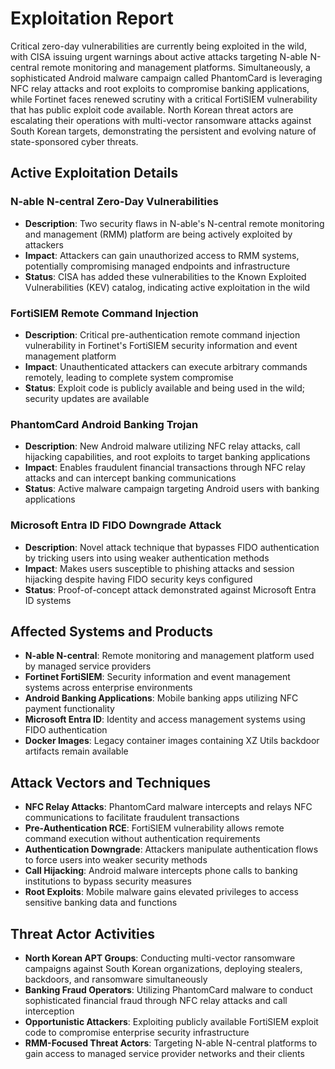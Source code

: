 # Exploitation Report

Critical zero-day vulnerabilities are currently being exploited in the wild, with CISA issuing urgent warnings about active attacks targeting N-able N-central remote monitoring and management platforms. Simultaneously, a sophisticated Android malware campaign called PhantomCard is leveraging NFC relay attacks and root exploits to compromise banking applications, while Fortinet faces renewed scrutiny with a critical FortiSIEM vulnerability that has public exploit code available. North Korean threat actors are escalating their operations with multi-vector ransomware attacks against South Korean targets, demonstrating the persistent and evolving nature of state-sponsored cyber threats.

## Active Exploitation Details

### N-able N-central Zero-Day Vulnerabilities
- **Description**: Two security flaws in N-able's N-central remote monitoring and management (RMM) platform are being actively exploited by attackers
- **Impact**: Attackers can gain unauthorized access to RMM systems, potentially compromising managed endpoints and infrastructure
- **Status**: CISA has added these vulnerabilities to the Known Exploited Vulnerabilities (KEV) catalog, indicating active exploitation in the wild

### FortiSIEM Remote Command Injection
- **Description**: Critical pre-authentication remote command injection vulnerability in Fortinet's FortiSIEM security information and event management platform
- **Impact**: Unauthenticated attackers can execute arbitrary commands remotely, leading to complete system compromise
- **Status**: Exploit code is publicly available and being used in the wild; security updates are available

### PhantomCard Android Banking Trojan
- **Description**: New Android malware utilizing NFC relay attacks, call hijacking capabilities, and root exploits to target banking applications
- **Impact**: Enables fraudulent financial transactions through NFC relay attacks and can intercept banking communications
- **Status**: Active malware campaign targeting Android users with banking applications

### Microsoft Entra ID FIDO Downgrade Attack
- **Description**: Novel attack technique that bypasses FIDO authentication by tricking users into using weaker authentication methods
- **Impact**: Makes users susceptible to phishing attacks and session hijacking despite having FIDO security keys configured
- **Status**: Proof-of-concept attack demonstrated against Microsoft Entra ID systems

## Affected Systems and Products

- **N-able N-central**: Remote monitoring and management platform used by managed service providers
- **Fortinet FortiSIEM**: Security information and event management systems across enterprise environments
- **Android Banking Applications**: Mobile banking apps utilizing NFC payment functionality
- **Microsoft Entra ID**: Identity and access management systems using FIDO authentication
- **Docker Images**: Legacy container images containing XZ Utils backdoor artifacts remain available

## Attack Vectors and Techniques

- **NFC Relay Attacks**: PhantomCard malware intercepts and relays NFC communications to facilitate fraudulent transactions
- **Pre-Authentication RCE**: FortiSIEM vulnerability allows remote command execution without authentication requirements
- **Authentication Downgrade**: Attackers manipulate authentication flows to force users into weaker security methods
- **Call Hijacking**: Android malware intercepts phone calls to banking institutions to bypass security measures
- **Root Exploits**: Mobile malware gains elevated privileges to access sensitive banking data and functions

## Threat Actor Activities

- **North Korean APT Groups**: Conducting multi-vector ransomware campaigns against South Korean organizations, deploying stealers, backdoors, and ransomware simultaneously
- **Banking Fraud Operators**: Utilizing PhantomCard malware to conduct sophisticated financial fraud through NFC relay attacks and call interception
- **Opportunistic Attackers**: Exploiting publicly available FortiSIEM exploit code to compromise enterprise security infrastructure
- **RMM-Focused Threat Actors**: Targeting N-able N-central platforms to gain access to managed service provider networks and their clients